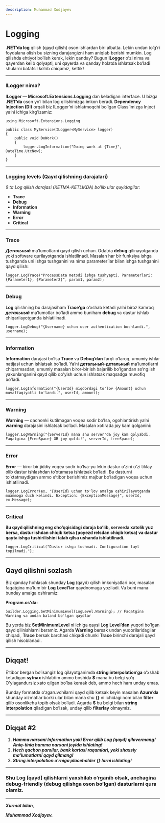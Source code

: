 ```yaml
---
description: Muhammad Xodjayev
---
```


# Logging

**.NET’da log**  qilish (qayd qilish) oson ishlardan biri albatta. Lekin undan to’g’ri foydalana olish bu sizning darajangizni ham aniqlab berishi mumkin. Log qilishda ehtiyot bo’lish kerak, lekin qanday? Bugun **ILogger**  o’zi nima va qayerdan kelib qolyapti, uni qayerda va qanday holatda ishlatsak bo’ladi shularni batafsil ko’rib chiqamiz, kettik!

----------

### ILogger nima?

**ILogger — Microsoft.Extensions.Logging**  dan keladigan interface. U bizga **.NET’da**  oson yo’l bilan log qilishimizga imkon beradi.  **Dependency Injection (DI)** orqali biz ILogger’ni ishlatmoqchi bo’lgan Class’imizga Inject ya’ni ichiga kirg’izamiz:

```
using Microsoft.Extensions.Logging

public class MyService(ILogger<MyService> logger)
{
	public void DoWork()
    {
        logger.LogInformation("Doing work at {Time}", DateTime.UtcNow);
    }
}
```
----------

### Logging levels (Qayd qilishning darajalari)

_6 ta Log qilish darajasi (KETMA-KETLIKDA) bo’lib ular quyidagilar:_

-   **Trace**
-   **Debug**
-   **Information**
-   **Warning**
-   **Error**
-   **Critical**

----------

### Trace

**_Детальный_**  ma’lumotlarni qayd qilish uchun. Odatda  **debug** qilinayotganda yoki software qurilayotganda ishlatilinadi. Masalan har bir funksiya ishga tushganda uni ishga tushganini va nima parameter’lar bilan ishga tushganini qayd qilish:

```
logger.LogTrace("ProcessData metodi ishga tushyapti. Parameterlari: {Parameter1}, {Parameter2}", param1, param2);
```
----------

### Debug

**Log** qilishning bu darajasiham  **Trace’ga** o’xshab ketadi ya’ni biroz kamroq  **_детальный_**  ma’lumotlar bo’ladi ammo buniham  **debug** va dastur ishlab chiqarilayotganda ishlatilinadi.
```
logger.LogDebug("{Username} uchun user authentication boshlandi.", username);
```
----------

### Information

**Information** darajasi bo’lsa  **Trace** va  **Debug’dan** farqli o’laroq, umumiy ishlar natijasi uchun ishlatsak bo’ladi. Ya’ni  **детальный**-**детальный** ma’lumotlarni chiqarmasdan, umumiy masalan biror-bir ish bajarilib bo’lgandan so’ng ish yakunlanganini qayd qilib qo’yish uchun ishlatsak maqsadga muvofiq bo’ladi.
```
logger.LogInformation("{UserId} miqdordagi to'lov {Amount} uchun muvaffaqiyatli to'landi.", userId, amount);
```
----------

### Warning

**Warning** — qachonki kutilmagan voqea sodir bo’lsa, ogohlantirish ya’ni  **warning** darajasini ishlatsak bo’ladi. Masalan xotirada joy kam qolganini:
```
logger.LogWarning("{ServerId} mana shu server'da joy kam qolyabdi. Faqatgina {FreeSpace} GB joy qoldi!", serverId, freeSpace);
```
----------

### Error

**Error** — biror bir jiddiy voqea sodir bo’lsa-yu lekin dastur o’zini o’zi tiklay olib dastur ishlashdan to’xtamasa ishlatsak bo’ladi. Bu dasturni to’xtatmaydigan ammo e’tibor berishimiz majbur bo’ladigan voqea uchun ishlatilinadi.
```
logger.LogError(ex, "{UserId} uchun to'lov amalga oshirilayotganda muammoga duch kelindi. Exception: {ExceptionMessage}", userId, ex.Message);
```
----------

### Critical

**Bu qayd qilishning eng cho’qqisidagi daraja bo’lib, serverda xatolik yuz bersa, dastur ishdan chiqib ketsa (poyezd relsdan chiqib ketsa) va dastur qayta ishga tushirilishini talab qilsa ushanda ishlatilinadi.**
```
logger.LogCritical("Dastur ishga tushmadi. Configuration fayl topilmadi.");
```
----------

## Qayd qilishni sozlash

Biz qanday hohlasak shunday  **Log** (qayd) qilish imkoniyatlari bor, masalan faqatgina ma’lum bir  **Log Level’lar** qaydnomaga yoziladi. Va buni mana bunday amalga oshiramiz:

**Program.cs'da:**
```
builder.Logging.SetMinimumLevel(LogLevel.Warning); // Faqatgina Warning va undan baland bo'lgan qaydlar
```

Bu yerda biz  **SetMinimumLevel** ni ichiga qaysi  **Log Level’dan** yuqori bo’lgan qayd qilinishlarni beramiz. Agarda  **Warning** bersak undan yuqorilaridagilar chiqadi,  **Trace** bersak barchasi chiqadi chunki  **Trace** birinchi darajali qayd qilish hisoblanadi.

----------

## Diqqat!

E’tibor bergan bo’lsangiz log qilayotganimda **string interpolation’ga**  o’xshab ketadigan  **sytnax** ishlatdim ammo boshida  **$** mana bu belgi yo’q. O’ylagandursiz xato qilgan bo’lsa keraak deb, ammo hech ham unday emas.

Bunday formatda o’zgaruvchilarni qayd qilib ketsak keyin masalan  **Azure’da** shunday xizmatlar borki ular bilan mana shu  **{}** ni ichidagi nom bilan  **filter** qilib osonlikcha topib olsak bo’ladi. Agarda  **$**  bu belgi bilan  **string interpolation**  qiladigan bo’lsak, unday qilib  **filterlay** olmaymiz.

----------

## Diqqat #2

1.  **_Hamma narsani Information yoki Error qilib Log (qayd) qilavermang! Aniq-tiniq hamma narsani joyida ishlating!_**
2.  **_Hech qachon parollar, bank kartasi raqamlari, yoki shaxsiy ma’lumotlarni qayd qilmang!_**
3.  **_String interpolation o’rniga placeholder {} larni ishlating!_**

----------

### Shu Log (qayd) qilishlarni yaxshilab o’rganib olsak, anchagina debug-friendly (debug qilishga oson bo’lgan) dasturlarni qura olamiz.

----------

**_Xurmat bilan,_**

**_Muhammad Xodjayev._**
